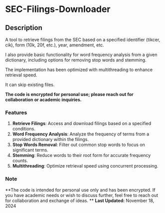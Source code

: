 # SEC-Filings-Downloader

## Description
A tool to retrieve filings from the SEC based on a specified identifier (tikcer, cik), form (10k, 20f, etc.), year, amendment, etc. 

I also provide basic functionality for word frequency analysis from a given dictionary, including options for removing stop words and stemming. 

The implementation has been optimized with multithreading to enhance retrieval speed. 

It can skip existing files.

**The code is encrypted for personal use; please reach out for collaboration or academic inquiries.**

### Features
1. **Retrieve Filings**: Access and download filings based on a specified conditions.
2. **Word Frequency Analysis**: Analyze the frequency of terms from a provided dictionary within the filings.
3. **Stop Words Removal**: Filter out common stop words to focus on significant terms.
4. **Stemming**: Reduce words to their root form for accurate frequency counts.
5. **Multithreading**: Optimize retrieval speed using concurrent processing.

### Note
**The code is intended for personal use only and has been encrypted. If you have academic needs or wish to discuss further, feel free to reach out for collaboration and exchange of ideas.
**
**Last Updated:** November 18, 2024
